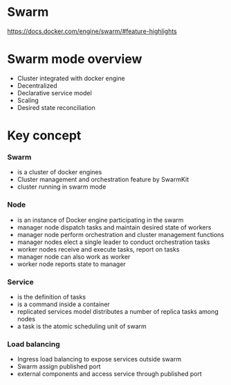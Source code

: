 Swarm
===

https://docs.docker.com/engine/swarm/#feature-highlights

# Swarm mode overview

* Cluster integrated with docker engine
* Decentralized
* Declarative service model
* Scaling
* Desired state reconciliation

# Key concept


### Swarm
* is a cluster of docker engines
* Cluster management and orchestration feature by SwarmKit
* cluster running in swarm mode

### Node
* is an instance of Docker engine participating in the swarm
* manager node dispatch tasks and maintain desired state of workers
* manager node perform orchestration and cluster management functions
* manager nodes elect a single leader to conduct orchestration tasks
* worker nodes receive and execute tasks, report on tasks
* manager node can also work as worker
* worker node reports state to manager

### Service
* is the definition of tasks
* is a command inside a container
* replicated services model distributes a number of replica tasks among nodes
* a task is the atomic scheduling unit of swarm

### Load balancing
* Ingress load balancing to expose services outside swarm
* Swarm assign published port
* external components and access service through published port
